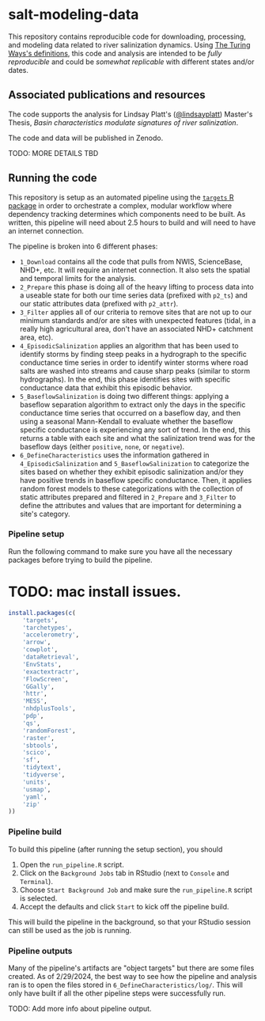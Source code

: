 # salt-modeling-data

This repository contains reproducible code for downloading, processing, and modeling data related to river salinization dynamics. Using [The Turing Ways's definitions](https://the-turing-way.netlify.app/reproducible-research/overview/overview-definitions), this code and analysis are intended to be *fully reproducible* and could be *somewhat replicable* with different states and/or dates. 

## Associated publications and resources

The code supports the analysis for Lindsay Platt's ([@lindsayplatt](https://github.com/lindsa%5D(https://github.com/lindsayplatt))) Master's Thesis, *Basin characteristics modulate signatures of river salinization*.

The code and data will be published in Zenodo.

TODO: MORE DETAILS TBD

## Running the code 

This repository is setup as an automated pipeline using the [`targets` R package](https://books.ropensci.org/targets/) in order to orchestrate a complex, modular workflow where dependency tracking determines which components need to be built. As written, this pipeline will need about 2.5 hours to build and will need to have an internet connection.

The pipeline is broken into 6 different phases:

* `1_Download` contains all the code that pulls from NWIS, ScienceBase, NHD+, etc. It will require an internet connection. It also sets the spatial and temporal limits for the analysis.
* `2_Prepare` this phase is doing all of the heavy lifting to process data into a useable state for both our time series data (prefixed with `p2_ts`) and our static attributes data (prefixed with `p2_attr`).
* `3_Filter` applies all of our criteria to remove sites that are not up to our minimum standards and/or are sites with unexpected features (tidal, in a really high agricultural area, don't have an associated NHD+ catchment area, etc).
* `4_EpisodicSalinization` applies an algorithm that has been used to identify storms by finding steep peaks in a hydrograph to the specific conductance time series in order to identify winter storms where road salts are washed into streams and cause sharp peaks (similar to storm hydrographs). In the end, this phase identifies sites with specific conductance data that exhibit this episodic behavior.
* `5_BaseflowSalinization` is doing two different things: applying a baseflow separation algorithm to extract only the days in the specific conductance time series that occurred on a baseflow day, and then using a seasonal Mann-Kendall to evaluate whether the baseflow specific conductance is experiencing any sort of trend. In the end, this returns a table with each site and what the salinization trend was for the baseflow days (either `positive`, `none`, or `negative`).
* `6_DefineCharacteristics` uses the information gathered in `4_EpisodicSalinization` and `5_BaseflowSalinization` to categorize the sites based on whether they exhibit episodic salinization and/or they have positive trends in baseflow specific conductance. Then, it applies random forest models to these categorizations with the collection of static attributes prepared and filtered in `2_Prepare` and `3_Filter` to define the attributes and values that are important for determining a site's category.

### Pipeline setup

Run the following command to make sure you have all the necessary packages before trying to build the pipeline.

# TODO: mac install issues.

``` r
install.packages(c(
    'targets', 
    'tarchetypes',
    'accelerometry',
    'arrow',
    'cowplot',
    'dataRetrieval',
    'EnvStats',
    'exactextractr',
    'FlowScreen',
    'GGally', 
    'httr',
    'MESS',
    'nhdplusTools',
    'pdp',
    'qs',
    'randomForest',
    'raster',
    'sbtools',
    'scico',
    'sf',
    'tidytext',
    'tidyverse',
    'units',
    'usmap',
    'yaml',
    'zip'
))
```

### Pipeline build

To build this pipeline (after running the setup section), you should 

1. Open the `run_pipeline.R` script.
1. Click on the `Background Jobs` tab in RStudio (next to `Console` and `Terminal`).
1. Choose `Start Background Job` and make sure the `run_pipeline.R` script is selected.
1. Accept the defaults and click `Start` to kick off the pipeline build.

This will build the pipeline in the background, so that your RStudio session can still be used as the job is running.

### Pipeline outputs

Many of the pipeline's artifacts are "object targets" but there are some files created. As of 2/29/2024, the best way to see how the pipeline and analysis ran is to open the files stored in  `6_DefineCharacteristics/log/`. This will only have built if all the other pipeline steps were successfully run.

TODO: Add more info about pipeline output.
